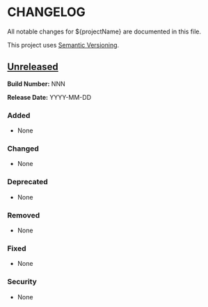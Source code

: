 # CHANGELOG

All notable changes for ${projectName} are documented in this file.

This project uses [Semantic Versioning](http://semver.org/).


## [Unreleased](#)

<!-- Add the Build Number if different from the Version Number -->
**Build Number:** NNN

**Release Date:** YYYY-MM-DD

### Added
- None

### Changed
- None

### Deprecated
- None

### Removed
- None

### Fixed
- None

### Security
- None
